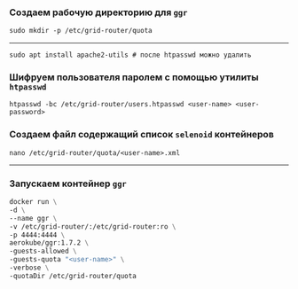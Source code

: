 ### Создаем рабочую директорию для `ggr`
```dockerfile
sudo mkdir -p /etc/grid-router/quota
```
---
```shell
sudo apt install apache2-utils # после htpasswd можно удалить
```

### Шифруем пользователя паролем с помощью утилиты `htpasswd`
```
htpasswd -bc /etc/grid-router/users.htpasswd <user-name> <user-password>
```
### Создаем файл содержащий список `selenoid` контейнеров
```shell
nano /etc/grid-router/quota/<user-name>.xml
```
---
### Запускаем контейнер `ggr`
```dockerfile
docker run \
-d \
--name ggr \
-v /etc/grid-router/:/etc/grid-router:ro \
-p 4444:4444 \
aerokube/ggr:1.7.2 \
-guests-allowed \
-guests-quota "<user-name>" \
-verbose \
-quotaDir /etc/grid-router/quota
```